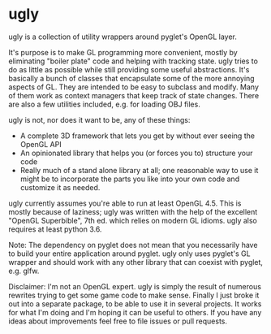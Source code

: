 ugly
====

ugly is a collection of utility wrappers around pyglet's OpenGL layer. 

It's purpose is to make GL programming more convenient, mostly by eliminating "boiler plate" code and helping with tracking state. ugly tries to do as little as possible while still providing some useful abstractions. It's basically a bunch of classes that encapsulate some of the more annoying aspects of GL. They are intended to be easy to subclass and modify. Many of them work as context managers that keep track of state changes. There are also a few utilities included, e.g. for loading OBJ files.

ugly is not, nor does it want to be, any of these things:

* A complete 3D framework that lets you get by without ever seeing the OpenGL API
* An opinionated library that helps you (or forces you to) structure your code 
* Really much of a stand alone library at all; one reasonable way to use it might be to incorporate the parts you like into your own code and customize it as needed.

ugly currently assumes you're able to run at least OpenGL 4.5. This is mostly because of laziness; ugly was written with the help of the excellent "OpenGL Superbible", 7th ed. which relies on modern GL idioms. ugly also requires at least python 3.6.

Note: The dependency on pyglet does not mean that you necessarily have to build your entire application around pyglet. ugly only uses pyglet's GL wrapper and should work with any other library that can coexist with pyglet, e.g. glfw.

Disclaimer: I'm not an OpenGL expert. ugly is simply the result of numerous rewrites trying to get some game code to make sense. Finally I just broke it out into a separate package, to be able to use it in several projects. It works for what I'm doing and I'm hoping it can be useful to others. If you have any ideas about improvements feel free to file issues or pull requests.
